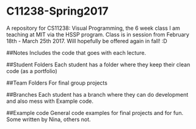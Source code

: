 # C11238-Spring2017
A repository for CS11238: Visual Programming, the 6 week class I am teaching at MIT via the HSSP program. Class is in session from February 18th - March 25th 2017. Will hopefully be offered again in fall! :D

##Notes
Includes the code that goes with each lecture.

##Student Folders
Each student has a folder where they keep their clean code (as a portfolio)

##Team Folders
For final group projects

##Branches
Each student has a branch where they can do development and also mess with Example code.

##Example code
General code examples for final projects and for fun. Some written by Nina, others not.
